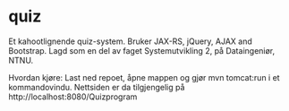 # quiz
Et kahootlignende quiz-system. Bruker JAX-RS, jQuery, AJAX and Bootstrap. Lagd som en del av faget Systemutvikling 2, på Dataingeniør, NTNU.

Hvordan kjøre:
Last ned repoet, åpne mappen og gjør mvn tomcat:run i et kommandovindu. Nettsiden er da tilgjengelig på http://localhost:8080/Quizprogram
